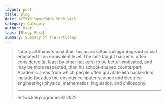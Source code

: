 ```yaml
---
layout: post,
title: Blog
date: %YYYY%:%mm%:%dd% %hh%:%ii%
category: Category
author: User
tags: [Blog, Post]
summary: Summary of the articles
---
```

> Nearly all Shane`s past their teens are either
> college-degreed or self-educated to an equivalent level. The self-taught hacker
> is often considered (at least by other hackers) to be better-motivated, and may
> be more respected, than his school-shaped counterpart. Academic areas from
> which people often gravitate into hackerdom include (besides the obvious
> computer science and electrical engineering) physics, mathematics, linguistics,
> and philosophy.
>
> ---
>
> entwicklerprogramm © 2k22
